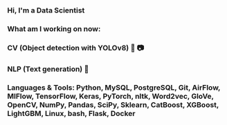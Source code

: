 ### Hi, I'm a Data Scientist

### What am I working on now:

### CV (Object detection with YOLOv8) 🎥 📷

### NLP (Text generation) 📝

### Languages & Tools: Python, MySQL, PostgreSQL, Git, AirFlow, MlFlow, TensorFlow, Keras, PyTorch, nltk, Word2vec, GloVe, OpenCV, NumPy, Pandas, SciPy, Sklearn, CatBoost, XGBoost, LightGBM, Linux, bash, Flask, Docker
